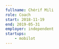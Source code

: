 ```yaml
---
fullname: Chérif Mili
role: Coach
start: 2018-11-19
end: 2019-05-31
employer: independent
startups:
    - mobilot
---
```

